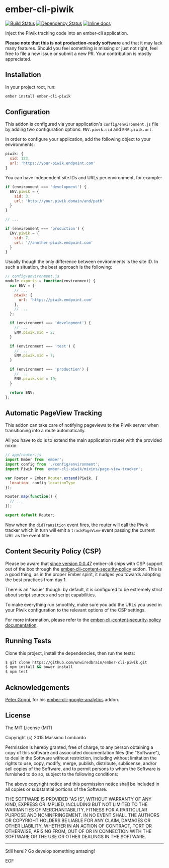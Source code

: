 # ember-cli-piwik

[![Build Status](https://travis-ci.org/unwiredbrain/ember-cli-piwik.svg?branch=master)](https://travis-ci.org/unwiredbrain/ember-cli-piwik)
[![Dependency Status](https://david-dm.org/unwiredbrain/ember-cli-piwik.svg?branch=master)](https://david-dm.org/unwiredbrain/ember-cli-piwik)
[![Inline docs](http://inch-ci.org/github/unwiredbrain/ember-cli-piwik.svg?branch=master)](http://inch-ci.org/github/unwiredbrain/ember-cli-piwik)

Inject the Piwik tracking code into an ember-cli application.

**Please note that this is not production-ready software** and that it may lack 
many features. Should you feel something is missing or just not right, feel free 
to file a new issue or submit a new PR. Your contribution is mostly appreciated.

## Installation

In your project root, run:

```bash
ember install ember-cli-piwik
```

## Configuration

This addon is configured via your application's `config/environment.js` file by 
adding two configuration options: `ENV.piwik.sid` and `ENV.piwik.url`.

In order to configure your application, add the following object to your 
environments:

```javascript
piwik: {
  sid: 123,
  url: 'https://your-piwik.endpoint.com'
}
```

You can have independent site IDs and URLs per environment, for example:

```javascript
if (environment === 'development') {
  ENV.piwik = {
    sid: 3,
    url: 'http://your.piwik.domain/and/path'
  }
}

// ...

if (environment === 'production') {
  ENV.piwik = {
    sid: 7,
    url: '//another-piwik.endpoint.com'
  }
}
```

Usually though the only difference between environments is the site ID. In such 
a situation, the best approach is the following:

```javascript
// config/environment.js
module.exports = function(environment) {
  var ENV = {
    // ...
    piwik: {
      url: 'https://piwik.endpoint.com'
    },
    // ...
  };

  if (environment === 'development') {
    // ...
    ENV.piwik.sid = 2;
  }

  if (environment === 'test') {
    // ...
    ENV.piwik.sid = 7;
  }

  if (environment === 'production') {
    // ...
    ENV.piwik.sid = 19;
  }

  return ENV;
};
```

## Automatic PageView Tracking

This addon can take care of notifying pageviews to the Piwik server when 
transitioning into a route automatically.

All you have to do is to extend the main application router with the provided 
mixin:

```javascript
// app/router.js
import Ember from 'ember';
import config from './config/environment';
import Piwik from 'ember-cli-piwik/mixins/page-view-tracker';

var Router = Ember.Router.extend(Piwik, {
  location: config.locationType
});

Router.map(function() {
  // ...
});

export default Router;
```

Now when the `didTransition` event fires, the router will call the Piwik tracker 
which in turn will emit a `trackPageView` event passing the current URL as the 
event title.

## Content Security Policy (CSP)

Please be aware that [since version 0.0.47][1] ember-cli ships with CSP support 
out of the box through the [ember-cli-content-security-policy][2] addon. 
This is a good thing, as in the proper Ember spirit, it nudges you towards 
adopting the best practices from day 1.

There is an "issue" though: by default, it is configured to be extremely strict 
about script sources and script capabilities.

To make everything run smoothly, make sure you add the URLs you used in your 
Piwik configuration to the relevant options of the CSP settings.

For more information, please refer to the [ember-cli-content-security-policy 
documentation][3].

[1]: https://github.com/ember-cli/ember-cli/releases/tag/v0.0.47
[2]: https://github.com/rwjblue/ember-cli-content-security-policy
[3]: https://github.com/rwjblue/ember-cli-content-security-policy/blob/master/README.md

## Running Tests

Clone this project, install the dependencies, then run the tests:

```bash
$ git clone https://github.com/unwiredbrain/ember-cli-piwik.git
$ npm install && bower install
$ npm test
```

## Acknowledgements

[Peter Grippi][4], for his [ember-cli-google-analytics][5] addon.

[4]: https://github.com/pgrippi
[5]: https://github.com/pgrippi/ember-cli-google-analytics

## License

The MIT License (MIT)

Copyright (c) 2015 Massimo Lombardo

Permission is hereby granted, free of charge, to any person obtaining a copy
of this software and associated documentation files (the "Software"), to deal
in the Software without restriction, including without limitation the rights
to use, copy, modify, merge, publish, distribute, sublicense, and/or sell
copies of the Software, and to permit persons to whom the Software is
furnished to do so, subject to the following conditions:

The above copyright notice and this permission notice shall be included in
all copies or substantial portions of the Software.

THE SOFTWARE IS PROVIDED "AS IS", WITHOUT WARRANTY OF ANY KIND, EXPRESS OR
IMPLIED, INCLUDING BUT NOT LIMITED TO THE WARRANTIES OF MERCHANTABILITY,
FITNESS FOR A PARTICULAR PURPOSE AND NONINFRINGEMENT. IN NO EVENT SHALL THE
AUTHORS OR COPYRIGHT HOLDERS BE LIABLE FOR ANY CLAIM, DAMAGES OR OTHER
LIABILITY, WHETHER IN AN ACTION OF CONTRACT, TORT OR OTHERWISE, ARISING FROM,
OUT OF OR IN CONNECTION WITH THE SOFTWARE OR THE USE OR OTHER DEALINGS IN
THE SOFTWARE.

---

Still here!? Go develop something amazing!

EOF
